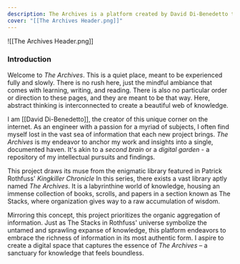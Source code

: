 ```yaml
---
description: The Archives is a platform created by David Di-Benedetto to house information. This project builds onto a variety of topics through interlinking notes. "Here, abstract thinking is interconnected to create a beautiful web of knowledge."
cover: "[[The Archives Header.png]]"
---
```

![[The Archives Header.png]]


### Introduction
Welcome to *The Archives*. This is a quiet place, meant to be experienced fully and slowly. There is no rush here, just the mindful ambiance that comes with learning, writing, and reading. There is also no particular order or direction to these pages, and they are meant to be that way. Here, abstract thinking is interconnected to create a beautiful web of knowledge.

I am [[David Di-Benedetto]], the creator of this unique corner on the internet. As an engineer with a passion for a myriad of subjects, I often find myself lost in the vast sea of information that each new project brings. *The Archives* is my endeavor to anchor my work and insights into a single, documented haven. It's akin to a *second brain* or a *digital garden* - a repository of my intellectual pursuits and findings.

This project draws its muse from the enigmatic library featured in Patrick Rothfuss' *Kingkiller Chronicle* In this series, there exists a vast library aptly named *The Archives*. It is a labyrinthine world of knowledge, housing an immense collection of books, scrolls, and papers in a section known as The Stacks, where organization gives way to a raw accumulation of wisdom.

Mirroring this concept, this project prioritizes the organic aggregation of information. Just as The Stacks in Rothfuss' universe symbolize the untamed and sprawling expanse of knowledge, this platform endeavors to embrace the richness of information in its most authentic form. I aspire to create a digital space that captures the essence of *The Archives* – a sanctuary for knowledge that feels boundless.


